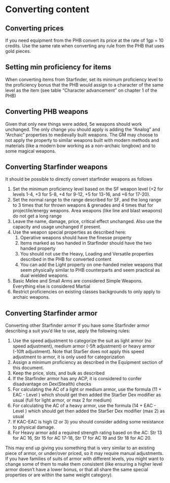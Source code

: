 # Converting content

## Converting prices

If you need equipment from the PHB convert its price at the rate of 1gp = 10 credits. Use the same rate when converting any rule from the PHB that uses gold pieces.

## Setting min proficiency for items

When converting items from Starfinder, set its minimum proficiency level to the proficiency bonus that the PHB would assign 
to a character of the same level as the item (see table “Character advancement” on chapter 1 of the PHB)

## Converting PHB weapons

Given that only new things were added, 5e weapons should work unchanged. The only change you should apply is adding the “Analog” and “Archaic” properties to medievally built weapons. The GM may choose to not apply the property to similar weapons built with modern methods and materials (like a modern bow working as a non-archaic longbow) and to some magical weapons.

## Converting Starfinder weapons

It should be possible to directly convert starfinder weapons as follows

1. Set the minimum proficiency level based on the SF weapon level (+2 for levels 1-4, +3 for 5-8, +4 for 9-12, +5 for 13-16, and +6 for 17-20).
1. Set the normal range to the range described for SF, and the long range to 3 times that for thrown weapons & grenades and 4 times that for projectile/energy weapons. Area weapons (like line and blast weapons) do not get a long range
1. Leave the name, damage, price, critical effect unchanged. Also use the  capacity and usage unchanged if present.
1. Use the weapon special properties as described here:
     1. Operative weapons should have the finesse property
     1. Items marked as two handed in Starfinder should have the two handed property
     1. You should not use the Heavy, Loading and Versatile properties described in the PHB for converted content
     1. You can add the Light property on one-handed melee weapons that seem physically similar to PHB counterparts and seem practical as dual wielded weapons.
1. Basic Melee and Small Arms are considered Simple Weapons. Everything else is considered Martial
1. Restrict proficiencies on existing classes backgrounds to only apply to archaic weapons.

## Converting Starfinder armor

Converting other Starfinder armor
If you have some Starfinder armor describing a suit you’d like to use, apply the following rules:
1. Use the speed adjustment to categorize the suit as light armor (no speed adjustment), medium armor (-5ft adjustment) or heavy armor (-10ft adjustment). Note that Star5er does not apply this speed adjustment to armor, it is only used for categorization
1. Assign a minimum proficiency as described in the Equipment section of this document.
1. Keep the price, slots, and bulk as described
1. If the Starfinder armor has any ACP, it is considered to confer disadvantage on Dex(Stealth) checks
1. For calculating the AC of a light or medium armor, use the formula (11 + EAC - Level ) which should get then added the Star5er Dex modifier as usual (full for light armor, or max 2 for medium)
1. For calculating the AC of a heavy armor, use the formula (14 + EAC - Level ) which should get then added the Star5er Dex modifier (max 2) as usual
1. If KAC-EAC is high (2 or 3) you should consider adding some resistance to physical damage.
1. For Heavy armor add a required strength rating based on the AC: Str 13 for AC 16, Str 15 for AC 17-18, Str 17 for AC 19 and Str 18 for AC 20.

This may end up giving you something that is very similar to an existing piece of armor, or under/over priced, so it may require manual adjustments. If you have families of suits of armor with different levels, you might want to change some of them to make them consistent (like ensuring a higher level armor doesn’t have a lower bonus, or that all share the same special properties or are within the same weight category).
